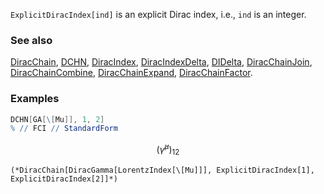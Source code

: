 `ExplicitDiracIndex[ind]` is an explicit Dirac index, i.e., `ind` is an integer.

### See also

[DiracChain](DiracChain), [DCHN](DCHN), [DiracIndex](DiracIndex), [DiracIndexDelta](DiracIndexDelta), [DIDelta](DIDelta), [DiracChainJoin](DiracChainJoin), [DiracChainCombine](DiracChainCombine), [DiracChainExpand](DiracChainExpand), [DiracChainFactor](DiracChainFactor).

### Examples

```mathematica
DCHN[GA[\[Mu]], 1, 2]
% // FCI // StandardForm
```

$$\left(\bar{\gamma }^{\mu }\right){}_{12}$$

```
(*DiracChain[DiracGamma[LorentzIndex[\[Mu]]], ExplicitDiracIndex[1], ExplicitDiracIndex[2]]*)
```